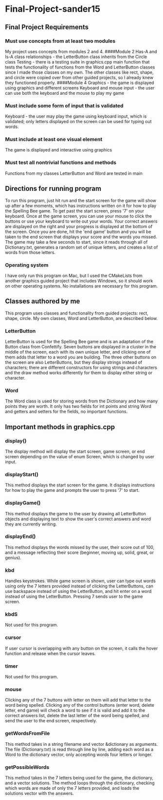 # Final-Project-sander15
## Final Project Requirements
### Must use concepts from at least two modules
My project uses concepts from modules 2 and 4.
####Module 2
Has-A and Is-A class relationships - the LetterButton class inherits from the Circle class
Testing - there is a testing suite in graphics.cpp main function that tests the functionality
of functions from the Word and LetterButton classes since I made those classes on my own. The
other classes like rect, shape, and circle were copied over from other guided projects, so I
already knew they functioned properly.
####Module 4
Graphics - the game is displayed using graphics and different screens
Keyboard and mouse input - the user can use both the keyboard and the mouse to play my game
### Must include some form of input that is validated
Keyboard - the user may play the game using keyboard input, which is validated; only letters 
displayed on the screen can be used for typing out words.
### Must include at least one visual element
The game is displayed and interactive using graphics
### Must test all nontrivial functions and methods
Functions from my classes LetterButton and Word are tested in main

## Directions for running program
To run this program, just hit run and the start screen for the game will show up after a few moments,
which has instructions written on it for how to play the Spelling Bee game. To get past the start screen,
press '7' on your keyboard. Once at the game screen, you can use your mouse to click the buttons or use
your keyboard to write out your words. Your correct answers are displayed on the right and your progress
is displayed at the bottom of the screen. Once you are done, hit the 'end game' button and you will
be taken to the end screen that displays your score and the words you missed. The game may take a few
seconds to start, since it reads through all of Dictionary.txt, generates a random set of unique letters,
and creates a list of words from those letters.
### Operating system
I have only run this program on Mac, but I used the CMakeLists from another graphics guided project
that includes Windows, so it should work on other operating systems. No installations are necessary for
this program.

## Classes authored by me
This program uses classes and functionality from guided projects: rect, shape, circle. My own classes, Word
and LetterButton, are described below.
### LetterButton
LetterButton is used for the Spelling Bee game and is an adaptation of the Button class from Confettify. 
Seven buttons are displayed in a cluster in the middle of the screen, each with its own unique letter,
and clicking one of them adds that letter to a word you are building. The three other buttons on the
screen are also LetterButtons, but they display strings instead of characters; there are different
constructors for using strings and characters and the draw method works differently for them to display
either string or character.
### Word
The Word class is used for storing words from the Dictionary and how many points they are worth. It only has
two fields for int points and string Word and getters and setters for the fields, no important functions.

## Important methods in graphics.cpp
### display()
The display method will display the start screen, game screen, or end screen depending on the value of 
enum Screen, which is changed by user input.
### displayStart()
This method displays the start screen for the game. It displays instructions for how to play the game
and prompts the user to press '7' to start.
### displayGame() 
This method displays the game to the user by drawing all LetterButton objects and displaying text to show
the user's correct answers and word they are currently writing. 
### displayEnd()
This method displays the words missed by the user, their score out of 100, and a message reflecting
their score (beginner, moving up, solid, great, or genius).
### kbd
Handles keystrokes. While game screen is shown, user can type out words using only the 7 letters
provided instead of clicking the LetterButtons, can use backspace instead of using the LetterButton,
and hit enter on a word instead of using the LetterButton. Pressing 7 sends user to the game screen.
### kbdS
Not used for this program.
### cursor
If user cursor is overlapping with any button on the screen, it calls the hover function and release
when the cursor leaves.
### timer
Not used for this program.
### mouse
Clicking any of the 7 buttons with letter on them will add that letter to the word being spelled. Clicking
any of the control buttons (enter word, delete letter, end game) will check a word to see if it is valid and
add it to the correct answers list, delete the last letter of the word being spelled, and send the user to
the end screen, respectively.
### getWordsFromFile
This method takes in a string filename and vector<Word> &dictionary as arguments. The file (Dictionary.txt)
is read through line by line, adding each word as a Word to the dictionary vector, only accepting words
four letters or longer.
### getPossibleWords
This method takes in the 7 letters being used for the game, the dictionary, and a vector<Word> solutions.
The method loops through the dictionary, checking which words are made of only the 7 letters provided,
and loads the solutions vector with the answers.